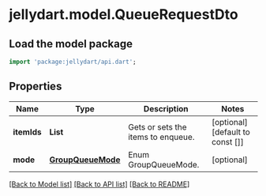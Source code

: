 # jellydart.model.QueueRequestDto

## Load the model package
```dart
import 'package:jellydart/api.dart';
```

## Properties
Name | Type | Description | Notes
------------ | ------------- | ------------- | -------------
**itemIds** | **List<String>** | Gets or sets the items to enqueue. | [optional] [default to const []]
**mode** | [**GroupQueueMode**](GroupQueueMode.md) | Enum GroupQueueMode. | [optional] 

[[Back to Model list]](../README.md#documentation-for-models) [[Back to API list]](../README.md#documentation-for-api-endpoints) [[Back to README]](../README.md)


